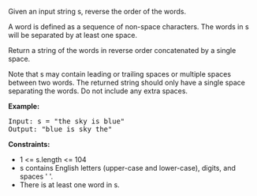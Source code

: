 Given an input string s, reverse the order of the words.

A word is defined as a sequence of non-space characters. The words in s will be separated by at least one space.

Return a string of the words in reverse order concatenated by a single space.

Note that s may contain leading or trailing spaces or multiple spaces between two words. The returned string should only have a single space separating the words. Do not include any extra spaces.


**Example:**
<pre>
Input: s = "the sky is blue"
Output: "blue is sky the"
</pre>

**Constraints:**

- 1 <= s.length <= 104
- s contains English letters (upper-case and lower-case), digits, and spaces ' '.
- There is at least one word in s.
